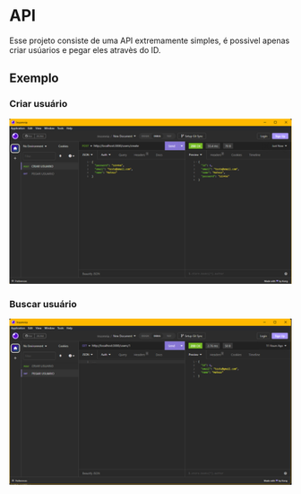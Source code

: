 # API

Esse projeto consiste de uma API extremamente simples, é possivel apenas criar usúarios e pegar eles atravès do ID.

## Exemplo
### Criar usuário
![Criar](./screenshots/criar.png)
### Buscar usuário
![Buscar](./screenshots/pegar.png)